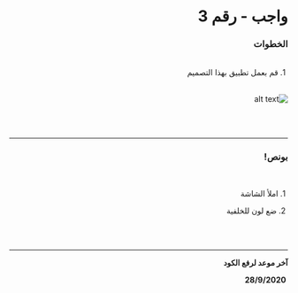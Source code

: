 <div dir = "rtl">

# واجب  - رقم 3
### الخطوات 

<br>
&#x202b; 1. قم بعمل تطبيق بهذا التصميم
<br>
<br>

![alt text](https://lh5.googleusercontent.com/tIV7w-C2H022phAsEKPKQOcU7fFxagsv8TIra5CBy_bWA9F6Lvc-mhHeh5Xil2llx3A6MCovRcb0VbSLAXeaeePoP75l5-eBsqWsBRsRrpQg53liFfF3dexGNrZViWWsq4wh1CtQq0E)

<br>
<br>
<hr>

### بونص! 

<br>

&#x202b; 1. املأ الشاشة
<br>

&#x202b; 2. ضع لون للخلفية

<br>
<br>
<hr>
<b>آخر موعد لرفع الكود

&#x202b; 28/9/2020
</div>
